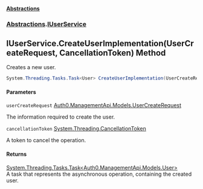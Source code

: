 #### [Abstractions](../../index.md 'index')
### [Abstractions](../index.md 'Abstractions').[IUserService](index.md 'Abstractions\.IUserService')

## IUserService\.CreateUserImplementation\(UserCreateRequest, CancellationToken\) Method

Creates a new user\.

```csharp
System.Threading.Tasks.Task<User> CreateUserImplementation(UserCreateRequest userCreateRequest, System.Threading.CancellationToken cancellationToken);
```
#### Parameters

<a name='Abstractions.IUserService.CreateUserImplementation(UserCreateRequest,System.Threading.CancellationToken).userCreateRequest'></a>

`userCreateRequest` [Auth0\.ManagementApi\.Models\.UserCreateRequest](https://learn.microsoft.com/en-us/dotnet/api/auth0.managementapi.models.usercreaterequest 'Auth0\.ManagementApi\.Models\.UserCreateRequest')

The information required to create the user\.

<a name='Abstractions.IUserService.CreateUserImplementation(UserCreateRequest,System.Threading.CancellationToken).cancellationToken'></a>

`cancellationToken` [System\.Threading\.CancellationToken](https://learn.microsoft.com/en-us/dotnet/api/system.threading.cancellationtoken 'System\.Threading\.CancellationToken')

A token to cancel the operation\.

#### Returns
[System\.Threading\.Tasks\.Task&lt;](https://learn.microsoft.com/en-us/dotnet/api/system.threading.tasks.task-1 'System\.Threading\.Tasks\.Task\`1')[Auth0\.ManagementApi\.Models\.User](https://learn.microsoft.com/en-us/dotnet/api/auth0.managementapi.models.user 'Auth0\.ManagementApi\.Models\.User')[&gt;](https://learn.microsoft.com/en-us/dotnet/api/system.threading.tasks.task-1 'System\.Threading\.Tasks\.Task\`1')  
A task that represents the asynchronous operation, containing the created user\.
